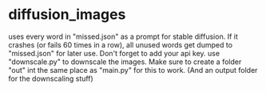 # diffusion_images
uses every word in "missed.json" as a prompt for stable diffusion. If it crashes (or fails 60 times in a row), all unused words get dumped to "missed.json" for later use. Don't forget to add your api key. use "downscale.py" to downscale the images. Make sure to create a folder "out" int the same place as "main.py" for this to work. (And an output folder for the downscaling stuff) 
